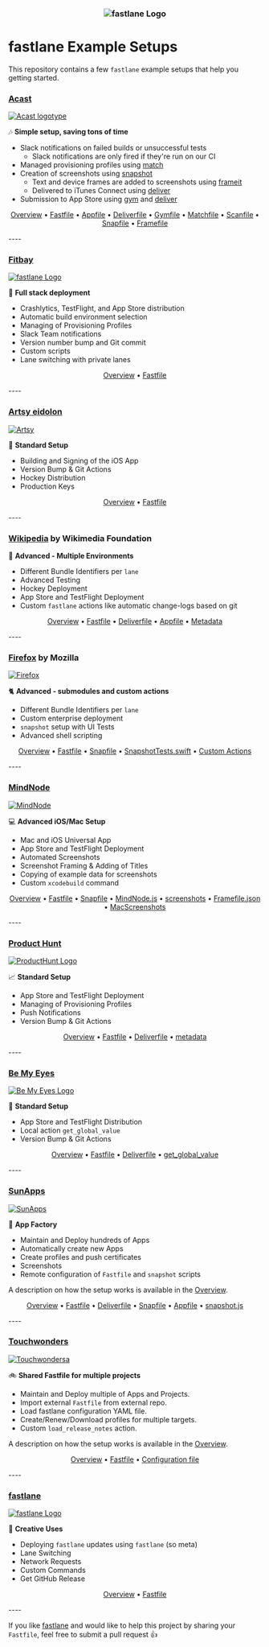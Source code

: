 <h3 align="center">
  <img src="Logos/fastlane_text.png" alt="fastlane Logo" />
</h3>

fastlane Example Setups
=======================

This repository contains a few `fastlane` example setups that help you getting started.

### [Acast](https://www.acast.com)

[![Acast logotype](Logos/acast.png)](https://www.acast.com)

🎶 **Simple setup, saving tons of time**

- Slack notifications on failed builds or unsuccessful tests
  - Slack notifications are only fired if they're run on our CI
- Managed provisioning profiles using [match](https://github.com/fastlane/match)
- Creation of screenshots using [snapshot](https://github.com/fastlane/snapshot)
  - Text and device frames are added to screenshots using [frameit](https://github.com/fastlane/frameit)
  - Delivered to iTunes Connect using [deliver](https://github.com/fastlane/deliver)
- Submission to App Store using [gym](https://github.com/fastlane/gym) and [deliver](https://github.com/fastlane/deliver)

<p align="center">
  <a href="/Acast/">Overview</a> &bull;
  <a href="/Acast/Fastfile">Fastfile</a> &bull;
  <a href="/Acast/Appfile">Appfile</a> &bull;
  <a href="/Acast/Deliverfile">Deliverfile</a> &bull;
  <a href="/Acast/Gymfile">Gymfile</a> &bull;
  <a href="/Acast/Matchfile">Matchfile</a> &bull;
  <a href="/Acast/Scanfile">Scanfile</a> &bull;
  <a href="/Acast/Snapfile">Snapfile</a> &bull;
  <a href="/Acast/screenshots/Framefile.json">Framefile</a>
</p>
----

### [Fitbay](https://fitbay.com)
[![fastlane Logo](Logos/Fitbay.png)](https://fitbay.com)

:womans_clothes: **Full stack deployment**

- Crashlytics, TestFlight, and App Store distribution
- Automatic build environment selection
- Managing of Provisioning Profiles
- Slack Team notifications
- Version number bump and Git commit
- Custom scripts
- Lane switching with private lanes

<p align="center">
  <a href="/Fitbay/">Overview</a> &bull;
  <a href="/Fitbay/Fastfile">Fastfile</a>
</p>
----

### [Artsy eidolon](https://github.com/artsy/eidolon)
[![Artsy](Logos/Artsy.png)](https://github.com/artsy/eidolon)

:green_heart: **Standard Setup**

- Building and Signing of the iOS App
- Version Bump & Git Actions
- Hockey Distribution
- Production Keys


<p align="center">
  <a href="/Artsy/eidolon">Overview</a> &bull;
  <a href="/Artsy/eidolon/Fastfile">Fastfile</a>
</p>
----

### [Wikipedia](https://github.com/wikimedia/apps-ios-wikipedia/) by Wikimedia Foundation

:green_book: **Advanced - Multiple Environments**

- Different Bundle Identifiers per `lane`
- Advanced Testing
- Hockey Deployment
- App Store and TestFlight Deployment
- Custom `fastlane` actions like automatic change-logs based on git


<p align="center">
  <a href="/Wikipedia/">Overview</a> &bull;
  <a href="/Wikipedia/Fastfile">Fastfile</a> &bull;
  <a href="/Wikipedia/Deliverfile">Deliverfile</a> &bull;
  <a href="/Wikipedia/Appfile">Appfile</a> &bull;
  <a href="/Wikipedia/metadata/">Metadata</a>
</p>
----

### [Firefox](https://github.com/mozilla/firefox-ios) by Mozilla
[![Firefox](Logos/Firefox.png)](https://github.com/mozilla/firefox-ios/)

:cat2: **Advanced - submodules and custom actions**

- Different Bundle Identifiers per `lane`
- Custom enterprise deployment
- `snapshot` setup with UI Tests
- Advanced shell scripting

<p align="center">
  <a href="https://github.com/mozilla/firefox-ios-build-tools/tree/master/fastlane">Overview</a> &bull;
  <a href="https://github.com/mozilla/firefox-ios-build-tools/blob/master/fastlane/BaseFastfile">Fastfile</a> &bull;
  <a href="https://github.com/mozilla/firefox-ios-build-tools/blob/master/fastlane/Snapfile">Snapfile</a> &bull;
  <a href="https://github.com/mozilla/firefox-ios/blob/master/ClientUITests/snapshot/MarketingSnapshotTests.swift">SnapshotTests.swift</a> &bull;
  <a href="https://github.com/mozilla/firefox-ios-build-tools/tree/master/fastlane/actions">Custom Actions</a>
</p>
----

### [MindNode](https://mindnode.com/)
[![MindNode](Logos/MindNode.png)](https://mindnode.com/)

:computer: **Advanced iOS/Mac Setup**

- Mac and iOS Universal App
- App Store and TestFlight Deployment
- Automated Screenshots
- Screenshot Framing & Adding of Titles
- Copying of example data for screenshots
- Custom `xcodebuild` command


<p align="center">
  <a href="/MindNode/">Overview</a> &bull;
  <a href="/MindNode/Fastfile">Fastfile</a> &bull;
  <a href="/MindNode/Snapfile">Snapfile</a> &bull;
  <a href="/MindNode/MindNode.js">MindNode.js</a> &bull;
  <a href="/MindNode/screenshots">screenshots</a> &bull;
  <a href="/MindNode/screenshots/Framefile.json">Framefile.json</a> &bull;
  <a href="/MindNode/mac">MacScreenshots</a>
</p>
----

### [Product Hunt](https://www.producthunt.com/apps/ios)
[![ProductHunt Logo](Logos/ProductHunt.png)](https://www.producthunt.com/apps/ios)

:chart_with_upwards_trend: **Standard Setup**

- App Store and TestFlight Deployment
- Managing of Provisioning Profiles
- Push Notifications
- Version Bump & Git Actions

<p align="center">
  <a href="/ProductHunt/">Overview</a> &bull;
  <a href="/ProductHunt/Fastfile">Fastfile</a> &bull;
  <a href="/ProductHunt/Deliverfile">Deliverfile</a> &bull;
  <a href="/ProductHunt/metadata">metadata</a>
</p>
----


### [Be My Eyes](http://www.bemyeyes.org/)
[![Be My Eyes Logo](Logos/BeMyEyes.png)](http://www.bemyeyes.org/)

:eyes: **Standard Setup**

- App Store and TestFlight Distribution
- Local action `get_global_value`
- Version Bump & Git Actions


<p align="center">
  <a href="/BeMyEyes/">Overview</a> &bull;
  <a href="/BeMyEyes/Fastfile">Fastfile</a> &bull;
  <a href="/BeMyEyes/Deliverfile">Deliverfile</a> &bull;
  <a href="/BeMyEyes/actions/get_global_value.rb">get_global_value</a>
</p>
----

### [SunApps](https://sunapps.net)
[![SunApps](Logos/SunApps.png)](https://sunapps.net)

:wrench: **App Factory**

- Maintain and Deploy hundreds of Apps
- Automatically create new Apps
- Create profiles and push certificates
- Screenshots
- Remote configuration of `Fastfile` and `snapshot` scripts

A description on how the setup works is available in the [Overview](/SunApps).


<p align="center">
  <a href="/SunApps/">Overview</a> &bull;
  <a href="/SunApps/Fastfile">Fastfile</a> &bull;
  <a href="/SunApps/Deliverfile">Deliverfile</a> &bull;
  <a href="/SunApps/Snapfile">Snapfile</a> &bull;
  <a href="/SunApps/Appfile">Appfile</a> &bull;
  <a href="/SunApps/snapshot.js">snapshot.js</a>
</p>
----

### [Touchwonders](http://touchwonders.com)
[![Touchwondersa](Logos/Touchwonders.png)](http://touchwonders.com)

:bike: **Shared Fastfile for multiple projects**

- Maintain and Deploy multiple of Apps and Projects.
- Import external `Fastfile` from external repo.
- Load fastlane configuration YAML file.
- Create/Renew/Download profiles for multiple targets.
- Custom `load_release_notes` action.

A description on how the setup works is available in the [Overview](/Touchwonders).


<p align="center">
  <a href="/Touchwonders/">Overview</a> &bull;
  <a href="/Touchwonders/Fastfile">Fastfile</a> &bull;
  <a href="/Touchwonders/fastlane_config.yaml">Configuration file</a>
</p>
----


### [fastlane](https://fastlane.tools)
[![fastlane Logo](Logos/fastlane.png)](https://fastlane.tools)

:rocket: **Creative Uses**

- Deploying `fastlane` updates using `fastlane` (so meta)
- Lane Switching
- Network Requests
- Custom Commands
- Get GitHub Release

<p align="center">
  <a href="https://github.com/KrauseFx/fastlane/tree/master/fastlane">Overview</a> &bull;
  <a href="https://github.com/KrauseFx/fastlane/blob/master/fastlane/Fastfile">Fastfile</a>
</p>
----

If you like [fastlane](https://fastlane.tools) and would like to help this project by sharing your `Fastfile`, feel free to submit a pull request :+1:

